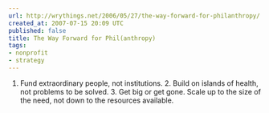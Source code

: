 ```yaml
---
url: http://wrythings.net/2006/05/27/the-way-forward-for-philanthropy/
created_at: 2007-07-15 20:09 UTC
published: false
title: The Way Forward for Phil(anthropy)
tags:
- nonprofit
- strategy
---
```


1. Fund extraordinary people, not institutions.
   2. Build on islands of health, not problems to be solved.
   3. Get big or get gone. Scale up to the size of the need, not down to the resources available.
